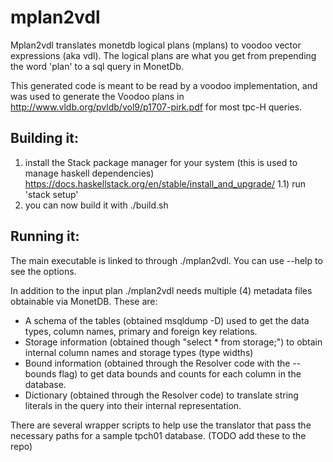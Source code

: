 # mplan2vdl
Mplan2vdl translates  monetdb logical plans (mplans) to voodoo vector expressions (aka vdl).
The logical plans are what you get from prepending the word 'plan' to a sql query in MonetDb.

This generated code is meant to be read by a voodoo implementation, and was used to 
generate the Voodoo plans in http://www.vldb.org/pvldb/vol9/p1707-pirk.pdf for most tpc-H queries.

## Building it:
1) install the Stack package manager for your system (this is used to manage haskell dependencies)
https://docs.haskellstack.org/en/stable/install_and_upgrade/
1.1) run 'stack setup'
2) you can now build it with ./build.sh

## Running it:
The main executable is linked to through ./mplan2vdl. You can use --help to see the options.

In addition to the input plan ./mplan2vdl needs multiple (4) metadata files obtainable via MonetDB.
These are:
* A schema of the tables (obtained msqldump -D) used to get the data types, column names, primary and foreign key relations.
* Storage information (obtained though "select * from storage;") to obtain internal column names and storage types (type widths)
* Bound information (obtained through the Resolver code with the --bounds flag) to get data bounds and counts for each column in the database.
* Dictionary (obtained through the Resolver code) to translate string literals in the query into their internal representation.


There are several wrapper scripts to help use the translator that pass the necessary paths for 
a sample tpch01 database. (TODO add these to the repo)

